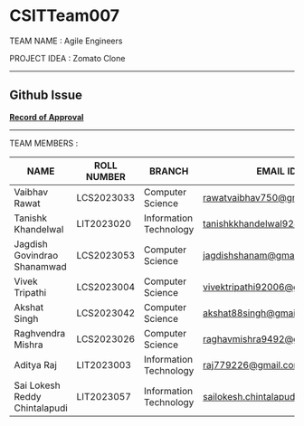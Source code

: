 # CSITTeam007
TEAM NAME : Agile Engineers

PROJECT IDEA : Zomato Clone

---
## **Github Issue**  
**[Record of Approval](https://github.com/IIITLucknowSWEngg/Assignment/issues/16)**

---
TEAM MEMBERS :

| NAME | ROLL NUMBER | BRANCH | EMAIL ID | GITHUB ID |
| ---- | ---- | ---- | ---- | ---- |
| Vaibhav Rawat | LCS2023033 | Computer Science | rawatvaibhav750@gmail.com | VaibhavvRawat |
| Tanishk Khandelwal | LIT2023020 | Information Technology | tanishkkhandelwal92@gmail.com | Tanishk4444 |
| Jagdish Govindrao Shanamwad | LCS2023053 | Computer Science | jagdishshanam@gmail.com | jgs8688 |
| Vivek Tripathi | LCS2023004 | Computer Science | vivektripathi92006@gmail.com | vivek23024 |
| Akshat Singh | LCS2023042 | Computer Science | akshat88singh@gmail.com | Luv888 |
| Raghvendra Mishra | LCS2023026 | Computer Science | raghavmishra9492@gmail.com | raghavmishra8382 |
| Aditya Raj | LIT2023003 | Information Technology | raj779226@gmail.com | Aditya2023003 |
| Sai Lokesh Reddy Chintalapudi | LIT2023057 | Information Technology | sailokesh.chintalapudi@gmail.com | Sailokesh321 |
